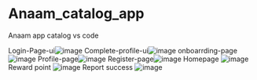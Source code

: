 # Anaam_catalog_app
Anaam app catalog vs code

Login-Page-ui![image](https://user-images.githubusercontent.com/59536110/183142943-3e9c56ee-febb-46e8-aeca-568650b69b6b.png)
 Complete-profile-ui![image](https://user-images.githubusercontent.com/59536110/183144157-56533335-6ba0-45cf-a3f1-8e7751f3114d.png)
onboarrding-page![image](https://user-images.githubusercontent.com/59536110/183262307-8a047d60-afa1-4dc4-a4f0-4b003167bebd.png)
Profile-page![image](https://user-images.githubusercontent.com/59536110/182662498-f07d24b9-e831-443a-a7a3-ee62d3b6dc58.png)
Register-page![image](https://user-images.githubusercontent.com/59536110/183146069-805897bc-c4c3-460c-b045-bfa414af9544.png)
Homepage ![image](https://user-images.githubusercontent.com/59536110/184504051-a8db27f0-5a90-4d03-acb8-adddb46abab0.png)
Reward point ![image](https://user-images.githubusercontent.com/59536110/184504379-660799f0-4bc2-48a0-9dcd-3187afa69f2e.png)
Report success ![image](https://user-images.githubusercontent.com/59536110/184539301-c37bce99-3fae-4294-9ec4-9f6d7f031e29.png)
